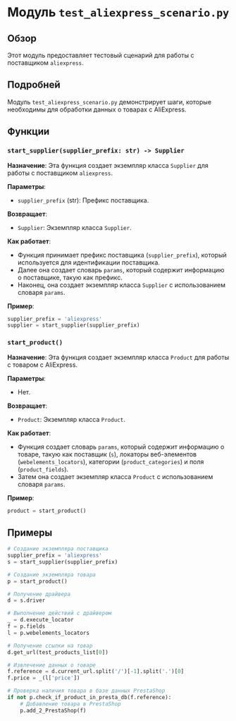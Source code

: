 # Модуль `test_aliexpress_scenario.py`

## Обзор

Этот модуль предоставляет тестовый сценарий для работы с поставщиком `aliexpress`. 

## Подробней

Модуль `test_aliexpress_scenario.py` демонстрирует шаги, которые необходимы для обработки данных о товарах с AliExpress.

## Функции

### `start_supplier(supplier_prefix: str) -> Supplier`

**Назначение**: Эта функция создает экземпляр класса `Supplier` для работы с поставщиком `aliexpress`.

**Параметры**:

- `supplier_prefix` (str): Префикс поставщика.

**Возвращает**:

- `Supplier`: Экземпляр класса `Supplier`.

**Как работает**:

-  Функция принимает префикс поставщика (`supplier_prefix`), который используется для идентификации поставщика. 
- Далее она создает словарь `params`, который содержит информацию о поставщике, такую как префикс. 
- Наконец, она создает экземпляр класса `Supplier` с использованием словаря `params`.

**Пример**:

```python
supplier_prefix = 'aliexpress'
supplier = start_supplier(supplier_prefix)
```

### `start_product()`

**Назначение**: Эта функция создает экземпляр класса `Product` для работы с товаром с AliExpress.

**Параметры**:

- Нет.

**Возвращает**:

- `Product`: Экземпляр класса `Product`.

**Как работает**:

-  Функция создает словарь `params`, который содержит информацию о товаре, такую как поставщик (`s`), локаторы веб-элементов (`webelements_locators`), категории (`product_categories`) и поля (`product_fields`).
- Затем она создает экземпляр класса `Product` с использованием словаря `params`.

**Пример**:

```python
product = start_product()
```


## Примеры

```python
# Создание экземпляра поставщика
supplier_prefix = 'aliexpress'
s = start_supplier(supplier_prefix)

# Создание экземпляра товара
p = start_product()

# Получение драйвера
d = s.driver

# Выполнение действий с драйвером
_ = d.execute_locator
f = p.fields
l = p.webelements_locators

# Получение ссылки на товар
d.get_url(test_products_list[0])

# Извлечение данных о товаре
f.reference = d.current_url.split('/')[-1].split('.')[0]
f.price = _(l['price'])

# Проверка наличия товара в базе данных PrestaShop
if not p.check_if_product_in_presta_db(f.reference):
    # Добавление товара в PrestaShop
    p.add_2_PrestaShop(f)